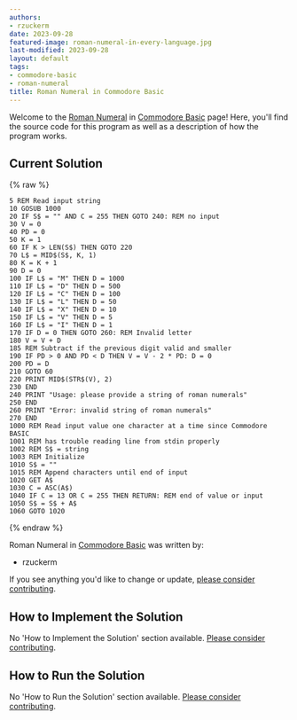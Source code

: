 ```yaml
---
authors:
- rzuckerm
date: 2023-09-28
featured-image: roman-numeral-in-every-language.jpg
last-modified: 2023-09-28
layout: default
tags:
- commodore-basic
- roman-numeral
title: Roman Numeral in Commodore Basic
---
```


Welcome to the [Roman Numeral](https://sampleprograms.io/projects/roman-numeral) in [Commodore Basic](https://sampleprograms.io/languages/commodore-basic) page! Here, you'll find the source code for this program as well as a description of how the program works.

## Current Solution

{% raw %}

```commodore_basic
5 REM Read input string
10 GOSUB 1000
20 IF S$ = "" AND C = 255 THEN GOTO 240: REM no input
30 V = 0
40 PD = 0
50 K = 1
60 IF K > LEN(S$) THEN GOTO 220
70 L$ = MID$(S$, K, 1)
80 K = K + 1
90 D = 0
100 IF L$ = "M" THEN D = 1000
110 IF L$ = "D" THEN D = 500
120 IF L$ = "C" THEN D = 100
130 IF L$ = "L" THEN D = 50
140 IF L$ = "X" THEN D = 10
150 IF L$ = "V" THEN D = 5
160 IF L$ = "I" THEN D = 1
170 IF D = 0 THEN GOTO 260: REM Invalid letter
180 V = V + D
185 REM Subtract if the previous digit valid and smaller
190 IF PD > 0 AND PD < D THEN V = V - 2 * PD: D = 0
200 PD = D
210 GOTO 60
220 PRINT MID$(STR$(V), 2)
230 END
240 PRINT "Usage: please provide a string of roman numerals"
250 END
260 PRINT "Error: invalid string of roman numerals"
270 END
1000 REM Read input value one character at a time since Commodore BASIC
1001 REM has trouble reading line from stdin properly
1002 REM S$ = string
1003 REM Initialize
1010 S$ = ""
1015 REM Append characters until end of input
1020 GET A$
1030 C = ASC(A$)
1040 IF C = 13 OR C = 255 THEN RETURN: REM end of value or input
1050 S$ = S$ + A$
1060 GOTO 1020

```

{% endraw %}

Roman Numeral in [Commodore Basic](https://sampleprograms.io/languages/commodore-basic) was written by:

- rzuckerm

If you see anything you'd like to change or update, [please consider contributing](https://github.com/TheRenegadeCoder/sample-programs).

## How to Implement the Solution

No 'How to Implement the Solution' section available. [Please consider contributing](https://github.com/TheRenegadeCoder/sample-programs-website).

## How to Run the Solution

No 'How to Run the Solution' section available. [Please consider contributing](https://github.com/TheRenegadeCoder/sample-programs-website).